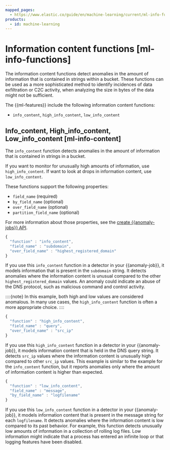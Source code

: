 ```yaml
---
mapped_pages:
  - https://www.elastic.co/guide/en/machine-learning/current/ml-info-functions.html
products:
  - id: machine-learning
---
```


# Information content functions [ml-info-functions]

The information content functions detect anomalies in the amount of information that is contained in strings within a bucket. These functions can be used as a more sophisticated method to identify incidences of data exfiltration or C2C activity, when analyzing the size in bytes of the data might not be sufficient.

The {{ml-features}} include the following information content functions:

* `info_content`, `high_info_content`, `low_info_content`


## Info_content, High_info_content, Low_info_content [ml-info-content]

The `info_content` function detects anomalies in the amount of information that is contained in strings in a bucket.

If you want to monitor for unusually high amounts of information, use `high_info_content`. If want to look at drops in information content, use `low_info_content`.

These functions support the following properties:

* `field_name` (required)
* `by_field_name` (optional)
* `over_field_name` (optional)
* `partition_field_name` (optional)

For more information about those properties, see the [create {{anomaly-jobs}} API](https://www.elastic.co/docs/api/doc/elasticsearch/operation/operation-ml-put-job).

```js
{
  "function" : "info_content",
  "field_name" : "subdomain",
  "over_field_name" : "highest_registered_domain"
}
```

If you use this `info_content` function in a detector in your {{anomaly-job}}, it models information that is present in the `subdomain` string. It detects anomalies where the information content is unusual compared to the other `highest_registered_domain` values. An anomaly could indicate an abuse of the DNS protocol, such as malicious command and control activity.

::::{note}
In this example, both high and low values are considered anomalous. In many use cases, the `high_info_content` function is often a more appropriate choice.
::::


```js
{
  "function" : "high_info_content",
  "field_name" : "query",
  "over_field_name" : "src_ip"
}
```

If you use this `high_info_content` function in a detector in your {{anomaly-job}}, it models information content that is held in the DNS query string. It detects `src_ip` values where the information content is unusually high compared to other `src_ip` values. This example is similar to the example for the `info_content` function, but it reports anomalies only where the amount of information content is higher than expected.

```js
{
  "function" : "low_info_content",
  "field_name" : "message",
  "by_field_name" : "logfilename"
}
```

If you use this `low_info_content` function in a detector in your {{anomaly-job}}, it models information content that is present in the message string for each `logfilename`. It detects anomalies where the information content is low compared to its past behavior. For example, this function detects unusually low amounts of information in a collection of rolling log files. Low information might indicate that a process has entered an infinite loop or that logging features have been disabled.


